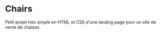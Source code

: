 # Chairs
Petit projet très simple en HTML et CSS d'une landing page pour un site de vente de chaises.